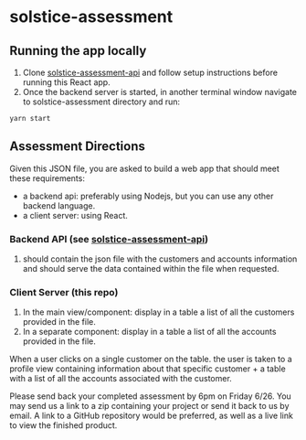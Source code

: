 # solstice-assessment

## Running the app locally

1. Clone [solstice-assessment-api](https://github.com/jillburg7/solstice-assessment-api) and follow setup instructions before running this React app.
2. Once the backend server is started, in another terminal window navigate to solstice-assessment directory and run:

```
yarn start
```

## Assessment Directions
Given this JSON file, you are asked to build a web app that should meet these requirements:
- a backend api: preferably using Nodejs, but you can use any other backend language.
- a client server: using React.

### Backend API (see [solstice-assessment-api](https://github.com/jillburg7/solstice-assessment-api))
1. should contain the json file with the customers and accounts information and should serve the data contained within the file when requested.

### Client Server (this repo)
1. In the main view/component: display in a table a list of all the customers provided in the file.
2. In a separate component: display in a table a list of all the accounts provided in the file.

When a user clicks on a single customer on the table. the user is taken to a profile view containing information about that specific customer + a table with a list of all the accounts associated with the customer.

Please send back your completed assessment by 6pm on Friday 6/26. You may send us a link to a zip containing your project or send it back to us by email.  A link to a GitHub repository would be preferred, as well as a live link to view the finished product.
